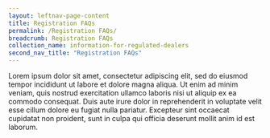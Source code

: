 ```yaml
---
layout: leftnav-page-content
title: Registration FAQs
permalink: /Registration FAQs/
breadcrumb: Registration FAQs
collection_name: information-for-regulated-dealers
second_nav_title: "Registration FAQs"
---
```


Lorem ipsum dolor sit amet, consectetur adipiscing elit, sed do eiusmod tempor incididunt ut labore et dolore magna aliqua. Ut enim ad minim veniam, quis nostrud exercitation ullamco laboris nisi ut aliquip ex ea commodo consequat. Duis aute irure dolor in reprehenderit in voluptate velit esse cillum dolore eu fugiat nulla pariatur. Excepteur sint occaecat cupidatat non proident, sunt in culpa qui officia deserunt mollit anim id est laborum.
